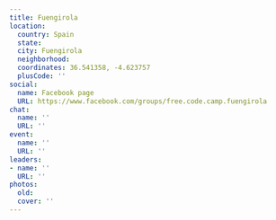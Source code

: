 ```yaml
---
title: Fuengirola
location:
  country: Spain
  state: 
  city: Fuengirola
  neighborhood: 
  coordinates: 36.541358, -4.623757
  plusCode: ''
social:
  name: Facebook page
  URL: https://www.facebook.com/groups/free.code.camp.fuengirola
chat:
  name: ''
  URL: ''
event:
  name: ''
  URL: ''
leaders:
- name: ''
  URL: ''
photos:
  old: 
  cover: ''
---
```

